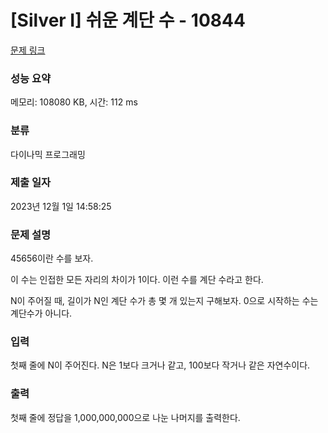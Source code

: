 # [Silver I] 쉬운 계단 수 - 10844 

[문제 링크](https://www.acmicpc.net/problem/10844) 

### 성능 요약

메모리: 108080 KB, 시간: 112 ms

### 분류

다이나믹 프로그래밍

### 제출 일자

2023년 12월 1일 14:58:25

### 문제 설명

<p style="user-select: auto !important;">45656이란 수를 보자.</p>

<p style="user-select: auto !important;">이 수는 인접한 모든 자리의 차이가 1이다. 이런 수를 계단 수라고 한다.</p>

<p style="user-select: auto !important;">N이 주어질 때, 길이가 N인 계단 수가 총 몇 개 있는지 구해보자. 0으로 시작하는 수는 계단수가 아니다.</p>

### 입력 

 <p style="user-select: auto !important;">첫째 줄에 N이 주어진다. N은 1보다 크거나 같고, 100보다 작거나 같은 자연수이다.</p>

### 출력 

 <p style="user-select: auto !important;">첫째 줄에 정답을 1,000,000,000으로 나눈 나머지를 출력한다.</p>

